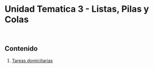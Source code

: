 # Unidad Tematica 3 - Listas, Pilas y Colas
<br>

## Contenido

1. [Tareas domiciliarias](./TD/README.md)
